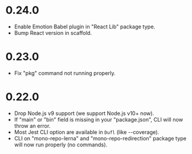 # 0.24.0

- Enable Emotion Babel plugin in "React Lib" package type.
- Bump React version in scaffold.

# 0.23.0

- Fix "pkg" command not running properly.

# 0.22.0

- Drop Node.js v9 support (we support Node.js v10+ now).
- If "main" or "bin" field is missing in your "package.json", CLI will now throw an error.
- Most Jest CLI option are available in `Dufl` (like --coverage).
- CLI on "mono-repo-lerna" and "mono-repo-redirection" package type will now run properly (no commands).